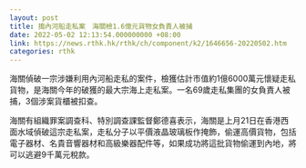 ```yaml
---
layout: post
title: 搗內河船走私案　海關檢1.6億元貨物女負責人被捕
date: 2022-05-02 12:13:54.000000000 +08:00
link: https://news.rthk.hk/rthk/ch/component/k2/1646656-20220502.htm
categories: rthk
---
```


海關偵破一宗涉嫌利用內河船走私的案件，檢獲估計市值約1億6000萬元懷疑走私貨物，是海關今年的破獲的最大宗海上走私案。一名69歲走私集團的女負責人被捕，3個涉案貨櫃被扣查。

海關有組織罪案調查科、特別調查課監督鄭德喜表示，海關是上月21日在香港西面水域偵破這宗走私案，走私分子以平價液晶玻璃板作掩飾，偷運高價貨物，包括電子器材、名貴音響器材和高級樂器配件等，如果成功將這批貨物偷運到內地，將可以逃避9千萬元稅款。

